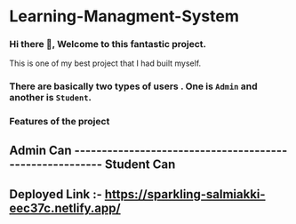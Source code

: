 # Learning-Managment-System

### Hi there 👋, Welcome to this fantastic project.

This is one of my best project that I had built myself.

### There are basically two types of users . One is `Admin` and another is `Student`. 

### Features of the project

## Admin Can     -------------------------------------------------------- Student Can


 ## Deployed Link :- https://sparkling-salmiakki-eec37c.netlify.app/
